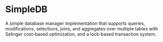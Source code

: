 # SimpleDB

A simple database manager implementation that supports queries, modifications, selections,
joins, and aggregates over multiple tables with Selinger cost-based optimization, 
and a lock-based transaction system.

